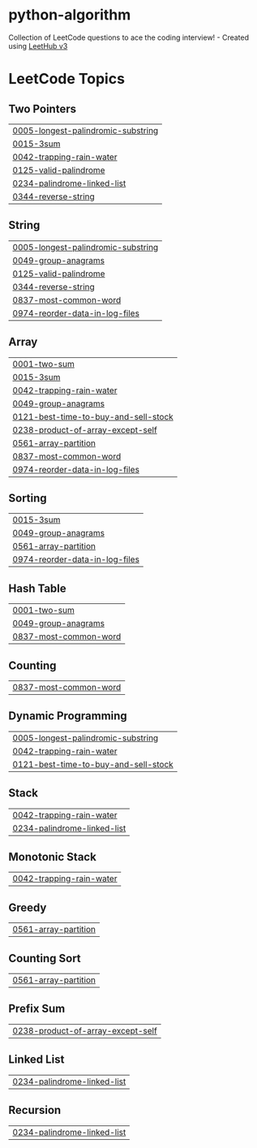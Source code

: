 # python-algorithm
Collection of LeetCode questions to ace the coding interview! - Created using [LeetHub v3](https://github.com/raphaelheinz/LeetHub-3.0)

<!---LeetCode Topics Start-->
# LeetCode Topics
## Two Pointers
|  |
| ------- |
| [0005-longest-palindromic-substring](https://github.com/dohyeon96/python-algorithm/tree/master/0005-longest-palindromic-substring) |
| [0015-3sum](https://github.com/dohyeon96/python-algorithm/tree/master/0015-3sum) |
| [0042-trapping-rain-water](https://github.com/dohyeon96/python-algorithm/tree/master/0042-trapping-rain-water) |
| [0125-valid-palindrome](https://github.com/dohyeon96/python-algorithm/tree/master/0125-valid-palindrome) |
| [0234-palindrome-linked-list](https://github.com/dohyeon96/python-algorithm/tree/master/0234-palindrome-linked-list) |
| [0344-reverse-string](https://github.com/dohyeon96/python-algorithm/tree/master/0344-reverse-string) |
## String
|  |
| ------- |
| [0005-longest-palindromic-substring](https://github.com/dohyeon96/python-algorithm/tree/master/0005-longest-palindromic-substring) |
| [0049-group-anagrams](https://github.com/dohyeon96/python-algorithm/tree/master/0049-group-anagrams) |
| [0125-valid-palindrome](https://github.com/dohyeon96/python-algorithm/tree/master/0125-valid-palindrome) |
| [0344-reverse-string](https://github.com/dohyeon96/python-algorithm/tree/master/0344-reverse-string) |
| [0837-most-common-word](https://github.com/dohyeon96/python-algorithm/tree/master/0837-most-common-word) |
| [0974-reorder-data-in-log-files](https://github.com/dohyeon96/python-algorithm/tree/master/0974-reorder-data-in-log-files) |
## Array
|  |
| ------- |
| [0001-two-sum](https://github.com/dohyeon96/python-algorithm/tree/master/0001-two-sum) |
| [0015-3sum](https://github.com/dohyeon96/python-algorithm/tree/master/0015-3sum) |
| [0042-trapping-rain-water](https://github.com/dohyeon96/python-algorithm/tree/master/0042-trapping-rain-water) |
| [0049-group-anagrams](https://github.com/dohyeon96/python-algorithm/tree/master/0049-group-anagrams) |
| [0121-best-time-to-buy-and-sell-stock](https://github.com/dohyeon96/python-algorithm/tree/master/0121-best-time-to-buy-and-sell-stock) |
| [0238-product-of-array-except-self](https://github.com/dohyeon96/python-algorithm/tree/master/0238-product-of-array-except-self) |
| [0561-array-partition](https://github.com/dohyeon96/python-algorithm/tree/master/0561-array-partition) |
| [0837-most-common-word](https://github.com/dohyeon96/python-algorithm/tree/master/0837-most-common-word) |
| [0974-reorder-data-in-log-files](https://github.com/dohyeon96/python-algorithm/tree/master/0974-reorder-data-in-log-files) |
## Sorting
|  |
| ------- |
| [0015-3sum](https://github.com/dohyeon96/python-algorithm/tree/master/0015-3sum) |
| [0049-group-anagrams](https://github.com/dohyeon96/python-algorithm/tree/master/0049-group-anagrams) |
| [0561-array-partition](https://github.com/dohyeon96/python-algorithm/tree/master/0561-array-partition) |
| [0974-reorder-data-in-log-files](https://github.com/dohyeon96/python-algorithm/tree/master/0974-reorder-data-in-log-files) |
## Hash Table
|  |
| ------- |
| [0001-two-sum](https://github.com/dohyeon96/python-algorithm/tree/master/0001-two-sum) |
| [0049-group-anagrams](https://github.com/dohyeon96/python-algorithm/tree/master/0049-group-anagrams) |
| [0837-most-common-word](https://github.com/dohyeon96/python-algorithm/tree/master/0837-most-common-word) |
## Counting
|  |
| ------- |
| [0837-most-common-word](https://github.com/dohyeon96/python-algorithm/tree/master/0837-most-common-word) |
## Dynamic Programming
|  |
| ------- |
| [0005-longest-palindromic-substring](https://github.com/dohyeon96/python-algorithm/tree/master/0005-longest-palindromic-substring) |
| [0042-trapping-rain-water](https://github.com/dohyeon96/python-algorithm/tree/master/0042-trapping-rain-water) |
| [0121-best-time-to-buy-and-sell-stock](https://github.com/dohyeon96/python-algorithm/tree/master/0121-best-time-to-buy-and-sell-stock) |
## Stack
|  |
| ------- |
| [0042-trapping-rain-water](https://github.com/dohyeon96/python-algorithm/tree/master/0042-trapping-rain-water) |
| [0234-palindrome-linked-list](https://github.com/dohyeon96/python-algorithm/tree/master/0234-palindrome-linked-list) |
## Monotonic Stack
|  |
| ------- |
| [0042-trapping-rain-water](https://github.com/dohyeon96/python-algorithm/tree/master/0042-trapping-rain-water) |
## Greedy
|  |
| ------- |
| [0561-array-partition](https://github.com/dohyeon96/python-algorithm/tree/master/0561-array-partition) |
## Counting Sort
|  |
| ------- |
| [0561-array-partition](https://github.com/dohyeon96/python-algorithm/tree/master/0561-array-partition) |
## Prefix Sum
|  |
| ------- |
| [0238-product-of-array-except-self](https://github.com/dohyeon96/python-algorithm/tree/master/0238-product-of-array-except-self) |
## Linked List
|  |
| ------- |
| [0234-palindrome-linked-list](https://github.com/dohyeon96/python-algorithm/tree/master/0234-palindrome-linked-list) |
## Recursion
|  |
| ------- |
| [0234-palindrome-linked-list](https://github.com/dohyeon96/python-algorithm/tree/master/0234-palindrome-linked-list) |
<!---LeetCode Topics End-->